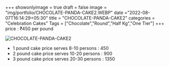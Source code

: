 +++
showonlyimage = true
draft = false
image = "img/portfolio/CHOCOLATE-PANDA-CAKE2.WEBP"
date ="2022-08-07T16:14:29+05:30"
title = "CHOCOLATE-PANDA-CAKE2"
categories = "Celebration Cakes"
Tags = ["Chocolate","Round","Half Kg","One Tier"]
+++
price : ₹450 per pound
<!--more-->
![CHOCOLATE-PANDA-CAKE2](/img/portfolio/CHOCOLATE-PANDA-CAKE2.WEBP)
* 1 pound cake price serves 8-10 persons : 450
* 2 pound cake price serves 10-20 persons : 900
* 3 pound cake price serves 20-30 persons : 1350
